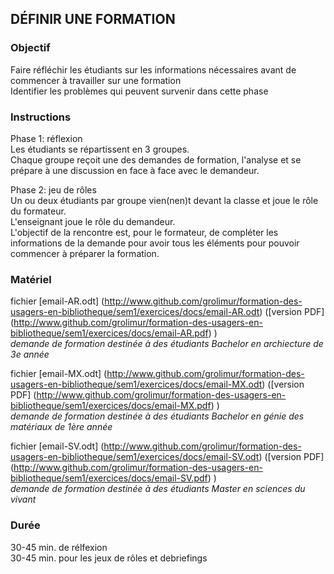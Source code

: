 ## DÉFINIR UNE FORMATION

### Objectif
Faire réfléchir les étudiants sur les informations nécessaires avant de commencer à travailler sur une formation<br/>
Identifier les problèmes qui peuvent survenir dans cette phase

### Instructions
Phase 1: réflexion<br/>
Les étudiants se répartissent en 3 groupes.<br/>
Chaque groupe reçoit une des demandes de formation, l'analyse et se prépare à une discussion en face à face avec le demandeur.

Phase 2: jeu de rôles<br/>
Un ou deux étudiants par groupe vien(nen)t devant la classe et joue le rôle du formateur.<br/>
L'enseignant joue le rôle du demandeur.<br/>
L'objectif de la rencontre est, pour le formateur, de compléter les informations de la demande pour avoir tous les éléments pour pouvoir commencer à préparer la formation.

### Matériel
fichier [email-AR.odt] (http://www.github.com/grolimur/formation-des-usagers-en-bibliotheque/sem1/exercices/docs/email-AR.odt) ([version PDF] (http://www.github.com/grolimur/formation-des-usagers-en-bibliotheque/sem1/exercices/docs/email-AR.pdf)
)<br/>
*demande de formation destinée à des étudiants Bachelor en archiecture de 3e année*

fichier [email-MX.odt] (http://www.github.com/grolimur/formation-des-usagers-en-bibliotheque/sem1/exercices/docs/email-MX.odt) ([version PDF] (http://www.github.com/grolimur/formation-des-usagers-en-bibliotheque/sem1/exercices/docs/email-MX.pdf)
)<br/>
*demande de formation destinée à des étudiants Bachelor en génie des matériaux de 1ère année*

fichier [email-SV.odt] (http://www.github.com/grolimur/formation-des-usagers-en-bibliotheque/sem1/exercices/docs/email-SV.odt) ([version PDF] (http://www.github.com/grolimur/formation-des-usagers-en-bibliotheque/sem1/exercices/docs/email-SV.pdf)
)<br/>
*demande de formation destinée à des étudiants Master en sciences du vivant*

### Durée
30-45 min. de rélfexion<br/>
30-45 min. pour les jeux de rôles et debriefings
